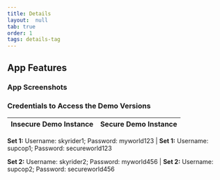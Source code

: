 ```yaml
---
title: Details
layout:  null
tab: true
order: 1
tags: details-tag
---
```


## App Features

### App Screenshots

### Credentials to Access the Demo Versions

**Insecure Demo Instance** | **Secure Demo Instance**
-------------------------- | ------------------------

**Set 1:** Username: skyrider1; Password: myworld123 | **Set 1:** Username: supcop1; Password: secureworld123

**Set 2:** Username: skyrider2; Password: myworld456 | **Set 2:** Username: supcop2; Password: secureworld456